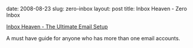 date: 2008-08-23
slug: zero-inbox
layout: post
title: Inbox Heaven - Zero Inbox


<a href="http://putthingsoff.com/inbox-heaven/">Inbox Heaven - The Ultimate Email Setup</a><br/><p>A must have guide for anyone who has more than one email accounts.</p>

